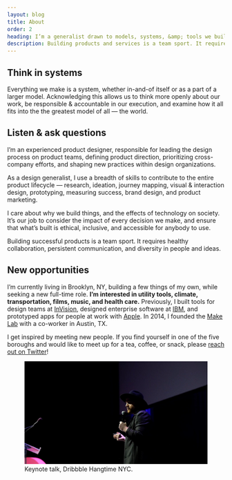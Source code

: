 ```yaml
---
layout: blog
title: About
order: 2
heading: I’m a generalist drawn to models, systems, &amp; tools we build along the way.
description: Building products and services is a team sport. It requires healthy collaboration, persistent communication, and diversity in people and ideas. I enjoy making tools that help teams be better teams and people be better people.
---
```


<div class="c-grid__half c-grid__gap">
  <article class="c-grid__half-item c-text-format">
    <h2>Think in systems</h2>
    <p>Everything we make is a system, whether in-and-of itself or as a part of a larger model. Acknowledging this allows us to think more openly about our work, be responsible &amp; accountable in our execution, and examine how it all fits into the the greatest model of all — the world.</p>
    <h2>Listen &amp; ask questions</h2>
    <p>I’m an experienced product designer, responsible for leading the design process on product teams, defining product direction, prioritizing cross-company efforts, and shaping new practices within design organizations.</p>
    <p>As a design generalist, I use a breadth of skills to contribute to the entire product lifecycle — research, ideation, journey mapping, visual &amp; interaction design, prototyping, measuring success, brand design, and product marketing.</p>
    <p>I care about why we build things, and the effects of technology on society. It’s our job to consider the impact of every decision we make, and ensure that what’s built is ethical, inclusive, and accessible for anybody to use.</p>
    <p>Building successful products is a team sport. It requires healthy collaboration, persistent communication, and diversity in people and ideas.</p>
    <h2>New opportunities</h2>
    <p>I’m currently living in Brooklyn, NY, building a few things of my own, while seeking a new full-time role. <strong>I’m interested in utility tools, climate, transportation, films, music, and health care.</strong> Previously, I built tools for design teams at <a href="https://www.invisionapp.com/">InVision</a>, designed enterprise software at <a href="https://www.ibm.com/design/">IBM</a>, and prototyped apps for people at work with <a href="https://www.apple.com/business/" target="_blank">Apple</a>. In 2014, I founded the <a href="https://www.instagram.com/make.lab/">Make Lab</a> with a co-worker in Austin, TX.</p>
    <p>I get inspired by meeting new people. If you find yourself in one of the five boroughs and would like to meet up for a tea, coffee, or snack, please <a href="https://twitter.com/matthewcpaul" target="_blank">reach out on Twitter</a>!</p>
  </article>
  <figure class="c-grid__half-item c-grid__mt">
    <picture>
      <source media="(min-width: 68.5rem)" srcset="../images/about/matthewpaul-hangtime-lg.png" />
      <source media="(min-width: 32em)" srcset="../images/about/matthewpaul-hangtime-md.png" />
      <img src="../images/about/matthewpaul-hangtime-sm.png" alt="Matthew Paul in Brooklyn, NY." />
    </picture>
    <figcaption>
      Keynote talk, Dribbble Hangtime NYC.
    </figcaption>
  </figure>
</div>